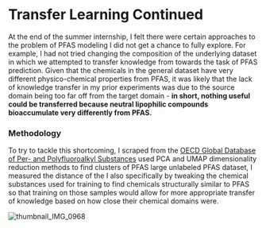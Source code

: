 # Transfer Learning Continued

At the end of the summer internship, I felt there were certain approaches to the problem of PFAS modeling I did not get a chance to fully explore. For example, I had not tried changing the composition of the underlying dataset in which we attempted to transfer knowledge from towards the task of PFAS prediction. Given that the chemicals in the general dataset have very different physico-chemical properties from PFAS, it was likely that the lack of knowledge transfer in my prior experiments was due to the source domain being too far off from the target domain - **in short, nothing useful could be transferred because neutral lipophilic compounds bioaccumulate very differently from PFAS.**

### Methodology

To try to tackle this shortcoming, I scraped from the [OECD Global Database of Per- and Polyfluoroalkyl Substances](https://comptox.epa.gov/dashboard/chemical-lists/PFASOECD) used PCA and UMAP dimensionality reduction methods to find clusters of PFAS large unlabeled PFAS dataset, I measured the distance of the I also specifically by tweaking the chemical substances used for training to find chemicals structurally similar to PFAS so that training on those samples would allow for more appropriate transfer of knowledge based on how close their chemical domains were.

![thumbnail_IMG_0968](https://github.com/davdma/TransferLearningModularized/assets/42689743/6de9ea91-eb48-4ec2-9750-de216e0c2cb6)
